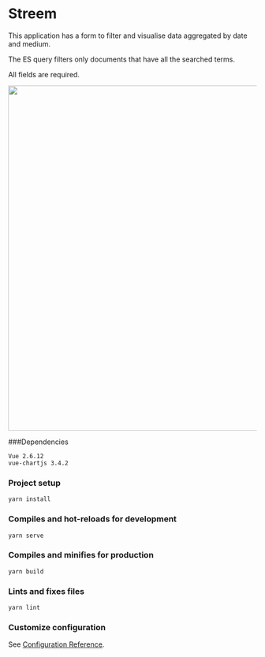 # Streem

This application has a form to filter and visualise data aggregated by date and medium. 

The ES query filters only documents that have all the searched terms.

All fields are required.

<img src="https://user-images.githubusercontent.com/5891407/114794953-dc513500-9dd0-11eb-9fd4-ae1508c869ff.png" data-canonical-src="https://user-images.githubusercontent.com/5891407/114794953-dc513500-9dd0-11eb-9fd4-ae1508c869ff.png" width="700"/>

###Dependencies

```
Vue 2.6.12
vue-chartjs 3.4.2
```

### Project setup
```
yarn install
```

### Compiles and hot-reloads for development
```
yarn serve
```

### Compiles and minifies for production
```
yarn build
```

### Lints and fixes files
```
yarn lint
```

### Customize configuration
See [Configuration Reference](https://cli.vuejs.org/config/).
